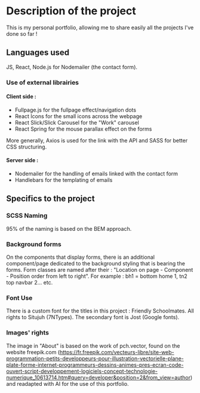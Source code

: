 # Description of the project

This is my personal portfolio, allowing me to share easily all the projects I've done so far !

## Languages used

JS, React, Node.js for Nodemailer (the contact form).

### Use of external librairies

#### Client side :
- Fullpage.js for the fullpage effect/navigation dots
- React Icons for the small icons across the webpage
- React Slick/Slick Carousel for the "Work" carousel
- React Spring for the mouse parallax effect on the forms

More generally, Axios is used for the link with the API and SASS for better CSS structuring.

#### Server side : 
- Nodemailer for the handling of emails linked with the contact form 
- Handlebars for the templating of emails

## Specifics to the project

### SCSS Naming
95% of the naming is based on the BEM approach. 

### Background forms 
On the components that display forms, there is an additional component/page dedicated to the background styling that is bearing the forms. 
Form classes are named after their : "Location on page - Component - Position order from left to right".
For example : bh1 = bottom home 1, tn2 top navbar 2... etc. 

### Font Use 
There is a custom font for the titles in this project : Friendly Schoolmates. All rights to Situjuh (7NTypes). 
The secondary font is Jost (Google fonts). 

### Images' rights 
The image in "About" is based on the work of pch.vector, found on the website freepik.com (https://fr.freepik.com/vecteurs-libre/site-web-programmation-petits-developpeurs-pour-illustration-vectorielle-plane-plate-forme-internet-programmeurs-dessins-animes-pres-ecran-code-ouvert-script-developpement-logiciels-concept-technologie-numerique_10613714.htm#query=developer&position=2&from_view=author) and readapted with AI for the use of this portfolio.
